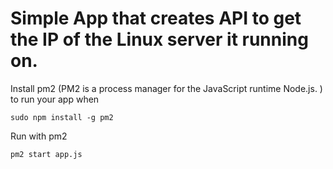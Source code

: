 # Simple App that creates API to get the IP of the Linux server it running on.

Install pm2 (PM2 is a process manager for the JavaScript runtime Node.js. ) to run your app when 

` sudo npm install -g pm2 `

Run with pm2

` pm2 start app.js `